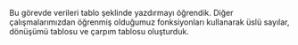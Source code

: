 Bu görevde verileri tablo şeklinde yazdırmayı öğrendik.
Diğer çalışmalarımızdan öğrenmiş olduğumuz fonksiyonları kullanarak üslü sayılar, dönüşümü tablosu ve çarpım tablosu oluşturduk.

